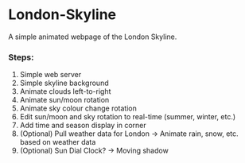 # London-Skyline

A simple animated webpage of the London Skyline.

### Steps:
1. Simple web server
2. Simple skyline background
3. Animate clouds left-to-right
4. Animate sun/moon rotation
5. Animate sky colour change rotation
6. Edit sun/moon and sky rotation to real-time (summer, winter, etc.)
7. Add time and season display in corner
8. (Optional) Pull weather data for London -> Animate rain, snow, etc. based on weather data
9. (Optional) Sun Dial Clock? -> Moving shadow
